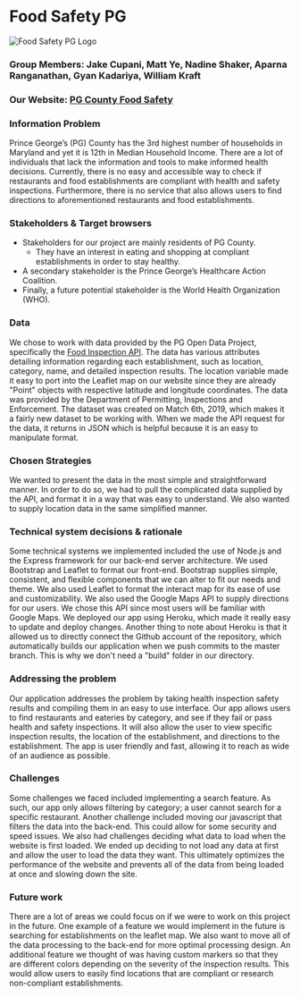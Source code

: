 # Food Safety PG
![Food Safety PG Logo](https://github.com/jakecupani/foodsafety_pg/blob/master/src/static/pg-logo.png)

### Group Members: Jake Cupani, Matt Ye, Nadine Shaker, Aparna Ranganathan, Gyan Kadariya, William Kraft
### Our Website: [PG County Food Safety](http://foodsafetypg.herokuapp.com/index.html "PG County Food Safety")

### Information Problem
Prince George’s (PG) County has the 3rd highest number of households in Maryland and yet it is 12th in Median Household Income. There are a lot of individuals that lack the information and tools to make informed health decisions. Currently, there is no easy and accessible way to check if restaurants and food establishments are compliant with health and safety inspections. Furthermore, there is no service that also allows users to find directions to aforementioned restaurants and food establishments. 

### Stakeholders & Target browsers
+ Stakeholders for our project are mainly residents of PG County. 
    - They have an interest in eating and shopping at compliant establishments in order to stay healthy.
+ A secondary stakeholder is the Prince George’s Healthcare Action Coalition.
+ Finally, a future potential stakeholder is the World Health Organization (WHO).

### Data
We chose to work with data provided by the PG Open Data Project, specifically the [Food Inspection API](https://data.princegeorgescountymd.gov/Health/Food-Inspection/umjn-t2iz "PG County Food Inspection Dataset"). The data has various attributes detailing information regarding each establishment, such as location, category, name, and detailed inspection results. The location variable made it easy to port into the Leaflet map on our website since they are already "Point" objects with respective latitude and longitude coordinates. The data was provided by the Department of Permitting, Inspections and Enforcement. The dataset was created on Match 6th, 2019, which makes it a fairly new dataset to be working with. When we made the API request for the data, it returns in JSON which is helpful because it is an easy to manipulate format.

### Chosen Strategies
We wanted to present the data in the most simple and straightforward manner. In order to do so, we had to pull the complicated data supplied by the API, and format it in a way that was easy to understand. We also wanted to supply location data in the same simplified manner.

### Technical system decisions & rationale
Some technical systems we implemented included the use of Node.js and the Express framework for our back-end server architecture. We used Bootstrap and Leaflet to format our front-end. Bootstrap supplies simple, consistent, and flexible components that we can alter to fit our needs and theme. We also used Leaflet to format the interact map for its ease of use and customizability. We also used the Google Maps API to supply directions for our users. We chose this API since most users will be familiar with Google Maps. We deployed our app using Heroku, which made it really easy to update and deploy changes. Another thing to note about Heroku is that it allowed us to directly connect the Github account of the repository, which automatically builds our application when we push commits to the master branch. This is why we don't need a "build" folder in our directory.

### Addressing the problem
Our application addresses the problem by taking health inspection safety results and compiling them in an easy to use interface. Our app allows users to find restaurants and eateries by category, and see if they fail or pass health and safety inspections. It will also allow the user to view specific inspection results, the location of the establishment, and directions to the establishment. The app is user friendly and fast, allowing it to reach as wide of an audience as possible.

### Challenges
Some challenges we faced included implementing a search feature. As such, our app only allows filtering by category; a user cannot search for a specific restaurant. Another challenge included moving our javascript that filters the data into the back-end. This could allow for some security and speed issues. We also had challenges deciding what data to load when the website is first loaded. We ended up deciding to not load any data at first and allow the user to load the data they want. This ultimately optimizes the performance of the website and prevents all of the data from being loaded at once and slowing down the site.

### Future work
There are a lot of areas we could focus on if we were to work on this project in the future. One example of a feature we would implement in the future is searching for establishments on the leaflet map. We also want to move all of the data processing to the back-end for more optimal processing design. An additional feature we thought of was having custom markers so that they are different colors depending on the severity of the inspection results. This would allow users to easily find locations that are compliant or research non-compliant establishments.

